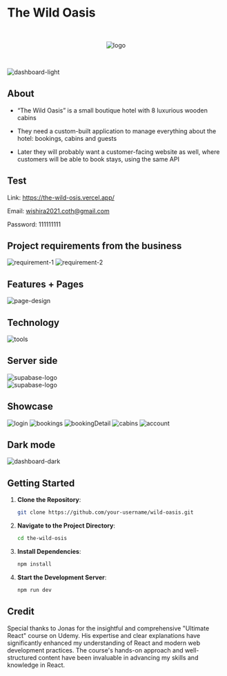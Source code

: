 # The Wild Oasis

<br/>
<p align="center">
  <img src="public/img/logo-dark.png" alt="logo" />
</p>

<br/>

![dashboard-light](img-info/dashboard-light.png) 

## About

* “The Wild Oasis” is a small boutique hotel with 8
luxurious wooden cabins

* They need a custom-built application to manage
everything about the hotel: bookings, cabins
and guests

* Later they will probably want a customer-facing
website as well, where customers will be able to
book stays, using the same API

## Test
Link: https://the-wild-osis.vercel.app/

Email: wishira2021.coth@gmail.com

Password: 111111111


## Project requirements from the business
![requirement-1](img-info/requirement-1.png) 
![requirement-2](img-info/requirement-2.png)  

## Features + Pages
![page-design](img-info/page-design.png)  

## Technology
![tools](img-info/tools.png)  

## Server side
![supabase-logo](img-info/supabase-logo-wordmark--dark.png)  
![supabase-logo](img-info/relation-data.png)  


## Showcase
![login](img-info/login.png) 
![bookings](img-info/bookings.png) 
![bookingDetail](img-info/bookingDetail-2.png) 
![cabins](img-info/cabins.png) 
![account](img-info/account.png) 

## Dark mode
![dashboard-dark](img-info/dashboard-dark.png) 

## Getting Started

1. **Clone the Repository**:

    ```bash
    git clone https://github.com/your-username/wild-oasis.git
    ```

2. **Navigate to the Project Directory**:

    ```bash
    cd the-wild-osis
    ```

3. **Install Dependencies**:

    ```bash
    npm install
    ```

4. **Start the Development Server**:

    ```bash
    npm run dev
    ```

## Credit
Special thanks to Jonas for the insightful and comprehensive "Ultimate React" course on Udemy. His expertise and clear explanations have significantly enhanced my understanding of React and modern web development practices. The course's hands-on approach and well-structured content have been invaluable in advancing my skills and knowledge in React.
